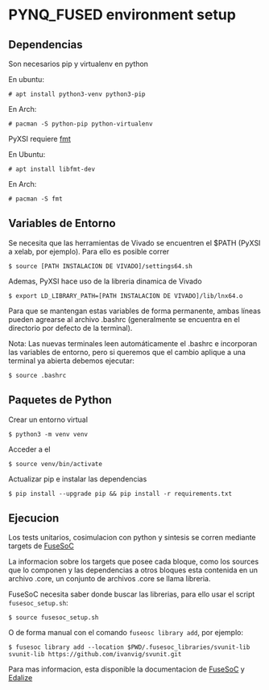 # PYNQ\_FUSED environment setup

## Dependencias
Son necesarios pip y virtualenv en python

En ubuntu:

	# apt install python3-venv python3-pip

En Arch:

    # pacman -S python-pip python-virtualenv

PyXSI requiere [fmt](https://github.com/fmtlib/fmt)

En Ubuntu:

	# apt install libfmt-dev

En Arch:

    # pacman -S fmt

## Variables de Entorno
Se necesita que las herramientas de Vivado se encuentren el $PATH (PyXSI a xelab, por ejemplo). Para ello es posible correr

	$ source [PATH INSTALACION DE VIVADO]/settings64.sh
		
Ademas, PyXSI hace uso de la libreria dinamica de Vivado

	$ export LD_LIBRARY_PATH=[PATH INSTALACION DE VIVADO]/lib/lnx64.o

Para que se mantengan estas variables de forma permanente, ambas líneas pueden agrearse al archivo .bashrc (generalmente se encuentra en el directorio por defecto de la terminal).

Nota: Las nuevas terminales leen automáticamente el .bashrc e incorporan las variables de entorno, pero si queremos que el cambio aplique a una terminal ya abierta debemos ejecutar:

	$ source .bashrc

## Paquetes de Python

Crear un entorno virtual

	$ python3 -m venv venv

Acceder a el

	$ source venv/bin/activate

Actualizar pip e instalar las dependencias

	$ pip install --upgrade pip && pip install -r requirements.txt

## Ejecucion
Los tests unitarios, cosimulacion con python y sintesis se corren mediante targets de [FuseSoC](https://github.com/olofk/fusesoc)

La informacion sobre los targets que posee cada bloque, como los sources que lo componen y las dependencias a otros bloques esta contenida en un archivo .core, un conjunto de archivos .core se llama libreria.

FuseSoC necesita saber donde buscar las librerias, para ello usar el script `fusesoc_setup.sh`:

    $ source fusesoc_setup.sh

O de forma manual con el comando `fuseosc library add`, por ejemplo:

	$ fusesoc library add --location $PWD/.fusesoc_libraries/svunit-lib svunit-lib https://github.com/ivanvig/svunit.git

Para mas informacion, esta disponible la documentacion de [FuseSoC](https://fusesoc.readthedocs.io/en/stable/) y [Edalize](https://edalize.readthedocs.io/en/latest/)
